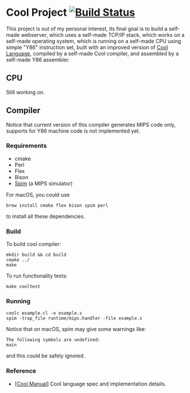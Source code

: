 # Cool Project [![Build Status](https://travis-ci.org/FinalTheory/Cool.svg?branch=master)](https://travis-ci.org/FinalTheory/Cool)

This project is out of my personal interest, its final goal is to build a self-made webserver, which uses a self-made TCP/IP stack, which works on a self-made operating system, which is running on a self-made CPU using simple "Y86" instruction set, built with an improved version of [Cool Language](https://en.wikipedia.org/wiki/Cool_(programming_language)), compiled by a self-made Cool compiler, and assembled by a self-made Y86 assembler.

## CPU

Still working on.


## Compiler

Notice that current version of this compiler generates MIPS code only, supports for Y86 machine code is not implemented yet.


### Requirements

- cmake
- Perl
- Flex
- Bison
- [Spim](http://spimsimulator.sourceforge.net) (a MIPS simulator)

For macOS, you could use
```
brew install cmake flex bison spim perl
```
to install all these dependencies.


### Build


To build cool compiler:
```
mkdir build && cd build
cmake ../
make
```

To run functionality tests:
```
make cooltest
```


### Running

```
coolc example.cl -o example.s
spim -trap_file runtime/mips.handler -file example.s
```
Notice that on macOS, spim may give some warnings like:
```
The following symbols are undefined:
main
```
and this could be safely ignored.


### Reference

- [[Cool Manual](http://theory.stanford.edu/~aiken/software/cool/cool-manual.pdf)] Cool language spec and implementation details.
